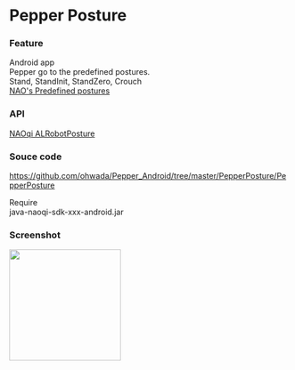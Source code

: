 Pepper Posture
===============

### Feature
Android app <br/>
Pepper go to the predefined postures. <br/>
Stand, StandInit, StandZero, Crouch<br/>
[NAO's Predefined postures](http://doc.aldebaran.com/2-1/family/robots/postures_robot.html#robot-postures)

### API
[NAOqi ALRobotPosture](http://doc.aldebaran.com/2-1/naoqi/motion/alrobotposture.html) <br/>

### Souce code
https://github.com/ohwada/Pepper_Android/tree/master/PepperPosture/PepperPosture <br/>

Require <br/>
java-naoqi-sdk-xxx-android.jar <br/>

### Screenshot
<img src="https://raw.githubusercontent.com/ohwada/Pepper_Android/master/PepperPosture/docs/screen.png" width="200" /> <br/>
